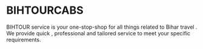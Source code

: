 # BIHTOURCABS
BIHTOUR service is your one-stop-shop for all things related to Bihar travel . We provide quick , professional and tailored service to meet your specific requirements.
